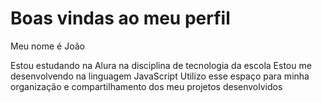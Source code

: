 # Boas vindas ao meu perfil 
Meu nome é João

Estou estudando na Alura na disciplina de tecnologia da escola
Estou me desenvolvendo na linguagem JavaScript
Utilizo esse espaço para minha organização e compartilhamento dos meu projetos desenvolvidos
